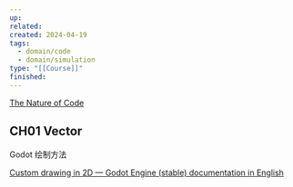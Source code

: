 ```yaml
---
up: 
related: 
created: 2024-04-19
tags:
  - domain/code
  - domain/simulation
type: "[[Course]]"
finished:
---
```

[The Nature of Code](https://natureofcode.com/)


## CH01 Vector

Godot 绘制方法

[Custom drawing in 2D — Godot Engine (stable) documentation in English](https://docs.godotengine.org/en/stable/tutorials/2d/custom_drawing_in_2d.html)


